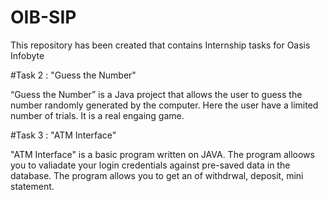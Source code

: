 # OIB-SIP
This repository has been created that contains Internship tasks for Oasis Infobyte

#Task 2 : "Guess the Number"

“Guess the Number” is a Java project that allows the user to guess the number randomly generated by the computer. Here the user have a limited number of trials.
It is a real engaing  game.

#Task 3 : "ATM Interface"

"ATM Interface" is a basic program written on JAVA. The program alloows you to valiadate your login credentials against pre-saved data in the  database. The program allows you to get an  of withdrwal, deposit, mini statement. 
